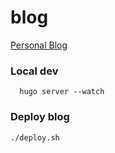 # blog
[Personal Blog](https://zhenhuaa.github.io/)

### Local dev
```
  hugo server --watch
```

### Deploy blog
```
./deploy.sh
```
